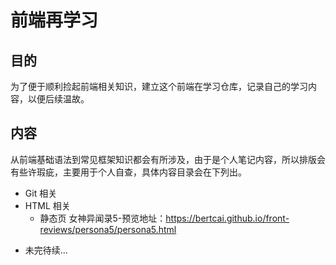 # 前端再学习

## 目的

为了便于顺利捡起前端相关知识，建立这个前端在学习仓库，记录自己的学习内容，以便后续温故。

## 内容

从前端基础语法到常见框架知识都会有所涉及，由于是个人笔记内容，所以排版会有些许瑕疵，主要用于个人自查，具体内容目录会在下列出。

- Git 相关
- HTML 相关
  - 静态页 女神异闻录5-预览地址：https://bertcai.github.io/front-reviews/persona5/persona5.html

* 未完待续...